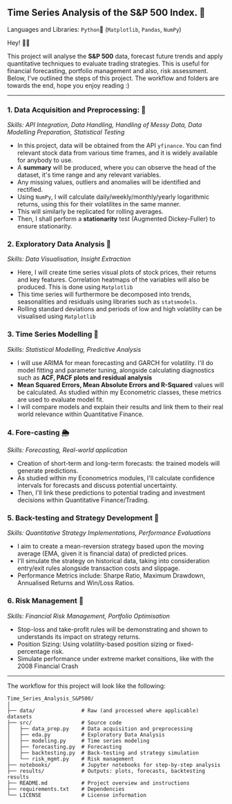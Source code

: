 ## Time Series Analysis of the S&P 500 Index. 🎃

Languages and Libraries: `Python`🐍 (`Matplotlib`, `Pandas`, `NumPy`) 

Hey! 👋🏾 

This project will analyse the **S&P 500** data, forecast future trends and apply quantitative techniques to evaluate trading strategies.
This is useful for financial forecasting, portfolio management and also, risk assessment.
Below, I've outlined the steps of this project. The workflow and folders are towards the end, hope you enjoy reading :)


---

### 1. Data Acquisition and Preprocessing: 🤏
*Skills: API Integration, Data Handling, Handling of Messy Data, Data Modelling Preparation, Statistical Testing*

- In this project, data will be obtained from the API `yfinance`. You can find relevant stock data from various time frames, and it is widely available for anybody to use.
- A **summary** will be produced, where you can observe the head of the dataset, it's time range and any relevant variables.
- Any missing values, outliers and anomalies will be identified and rectified. 
- Using `NumPy`, I will calculate daily/weekly/monthly/yearly logarithmic returns, using this for their volatilites in the same manner.
- This will similarly be replicated for rolling averages.
- Then, I shall perform a **stationarity** test (Augmented Dickey-Fuller) to ensure stationarity.

### 2. Exploratory Data Analysis 👀
*Skills: Data Visualisation, Insight Extraction*

- Here, I will create time series visual plots of stock prices, their returns and key features. Correlation heatmaps of the variables will also be produced. This is done using `Matplotlib`
- This time series will furthermore be decomposed into trends, seasonalities and residuals using libraries such as `statsmodels`.
- Rolling standard deviations and periods of low and high volatility can be  visualised using `Matplotlib`

### 3. Time Series Modelling 🎯
*Skills: Statistical Modelling, Predictive Analysis*

- I will use ARIMA for mean forecasting and GARCH for volatility. I'll do model fitting and parameter tuning, alongside calculating diagnostics such as **ACF, PACF plots and residual analysis**
- **Mean Squared Errors, Mean Absolute Errors and R-Squared** values will be calculated. As studied within my Econometric classes, these metrics are used to evaluate model fit.
- I will compare models and explain their results and link them to their real world relevance within Quantitative Finance.

### 4. Fore-casting 🌦
*Skills: Forecasting, Real-world application*

- Creation of short-term and long-term forecasts: the trained models will generate predictions.
- As studied within my Econometrics modules, I'll calculate confidence intervals for forecasts and discuss potential uncertainty.
- Then, I'll link these predictions to potential trading and investment decisions within Quantitative Finance/Trading.

### 5. Back-testing and Strategy Development 🔁
*Skills: Quantitative Strategy Implementations, Performance Evaluations*

- I aim to create a mean-reversion strategy based upon the moving average (EMA, given it is financial data) of predicted prices.
- I'll simulate the strategy on historical data, taking into consideration entry/exit rules alongside transaction costs and slippage.
- Performance Metrics include: Sharpe Ratio, Maximum Drawdown, Annualised Returns and Win/Loss Ratios.

### 6. Risk Management 🧐
*Skills: Financial Risk Management, Portfolio Optimisation*

- Stop-loss and take-profit rules will be demonstrating and shown to understands its impact on strategy returns.
- Position Sizing: Using volatility-based position sizing or fixed-percentage risk.
- Simulate performance under extreme market consitions, like with the 2008 Financial Crash

---

The workflow for this project will look like the following:
```
Time_Series_Analysis_S&P500/
│
├── data/               # Raw (and processed where applicable) datasets
├── src/                # Source code
│   ├── data_prep.py    # Data acquisition and preprocessing
│   ├── eda.py          # Exploratory Data Analysis
│   ├── modeling.py     # Time series modeling
│   ├── forecasting.py  # Forecasting
│   ├── backtesting.py  # Back-testing and strategy simulation
│   └── risk_mgmt.py    # Risk management
├── notebooks/          # Jupyter notebooks for step-by-step analysis
├── results/            # Outputs: plots, forecasts, backtesting results
├── README.md           # Project overview and instructions
├── requirements.txt    # Dependencies
└── LICENSE             # License information

```
